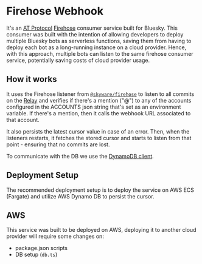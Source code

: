 # Firehose Webhook
It's an [AT Protocol](https://atproto.com/) [Firehose](https://docs.bsky.app/docs/advanced-guides/firehose) consumer service built for Bluesky.
This consumer was built with the intention of allowing developers to deploy multiple Bluesky bots as serverless functions, saving them from having to deploy each bot as a long-running instance on a cloud provider. Hence, with this approach, multiple bots can listen to the same firehose consumer service, potentially saving costs of cloud provider usage. 

## How it works
It uses the Firehose listener from [`@skyware/firehose`](https://github.com/skyware-js/firehose) to listen to all commits on the [Relay](https://github.com/skyware-js/firehose) and verifies if there's a mention ("@") to any of the accounts configured in the ACCOUNTS json string that's set as an environment variable. If there's a mention, then it calls the webhook URL associated to that account.

It also persists the latest cursor value in case of an error. Then, when the listeners restarts, it fetches the stored cursor and starts to listen from that point - ensuring that no commits are lost.

To communicate with the DB we use the [DynamoDB client](https://www.npmjs.com/package/@aws-sdk/client-dynamodb).

## Deployment Setup
The recommended deployment setup is to deploy the service on AWS ECS (Fargate) and utilize AWS Dynamo DB to persist the cursor.

## AWS
This service was built to be deployed on AWS, deploying it to another cloud provider will require some changes on:
- package.json scripts
- DB setup (`db.ts`)
